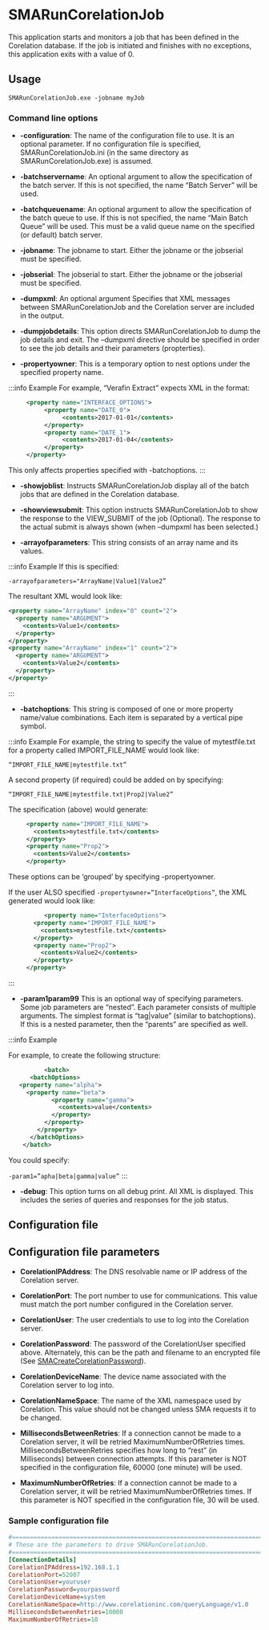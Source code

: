 # SMARunCorelationJob

This application starts and monitors a job that has been defined in the Corelation database.  If the job is initiated and finishes with no exceptions, this application exits with a value of 0.

## Usage

`SMARunCorelationJob.exe -jobname myJob`

### Command line options

- **-configuration**: The name of the configuration file to use.  It is an optional parameter.  If no configuration file is specified, SMARunCorelationJob.ini (in the same directory as SMARunCorelationJob.exe) is assumed.

- **-batchservername**: An optional argument to allow the specification of the batch server.  If this is not specified, the name “Batch Server” will be used.

- **-batchqueuename**: An optional argument to allow the specification of the batch queue to use.  If this is not specified, the name “Main Batch Queue” will be used.  This must be a valid queue name on the specified (or default) batch server.

- **-jobname**: The jobname to start.  Either the jobname or the jobserial must be specified.

- **-jobserial**: The jobserial to start.  Either the jobname or the jobserial must be specified.

- **-dumpxml**: An optional argument Specifies that XML messages between SMARunCorelationJob and the Corelation server are included in the output.

- **-dumpjobdetails**: This option directs SMARunCorelationJob to dump the job details and exit.  The –dumpxml directive should be specified in order to see the job details and their parameters (propterties).

- **-propertyowner**: This is a temporary option to nest options under the specified property name.  

:::info Example
For example, “Verafin Extract” expects XML in the format:

```xml
     <property name="INTERFACE_OPTIONS"> 
          <property name="DATE_0"> 
               <contents>2017-01-01</contents> 
          </property> 
          <property name="DATE_1"> 
               <contents>2017-01-04</contents> 
          </property> 
     </property> 
```

This only affects properties specified with -batchoptions.
:::

- **-showjoblist**: Instructs SMARunCorelationJob display all of the batch jobs that are defined in the Corelation database.

- **-showviewsubmit**: This option instructs SMARunCorelationJob to show the response to the VIEW_SUBMIT of the job (Optional).   The response to the actual submit is always shown (when –dumpxml has been selected.)

- **-arrayofparameters**: This string consists of an array name and its values.  

:::info Example
If this is specified:

`-arrayofparameters="ArrayName|Value1|Value2”`

The resultant XML would look like:

```xml
<property name="ArrayName" index="0" count="2">
  <property name="ARGUMENT">
    <contents>Value1</contents>
  </property>
</property>
<property name="ArrayName" index="1" count="2">
  <property name="ARGUMENT">
    <contents>Value2</contents>
  </property>
</property>
```

:::

- **-batchoptions**: This string is composed of one or more property name/value combinations.  Each item is separated by a vertical pipe symbol.  

:::info Example
For example, the string to specify the value of mytestfile.txt for a property called IMPORT_FILE_NAME would look like:

`“IMPORT_FILE_NAME|mytestfile.txt”`

A second property (if required) could be added on by specifying:

`“IMPORT_FILE_NAME|mytestfile.txt|Prop2|Value2”`

The specification (above) would generate:

```xml
     <property name="IMPORT_FILE_NAME">
       <contents>mytestfile.txt</contents>
     </property>
     <property name="Prop2">
       <contents>Value2</contents>
     </property>
```

These options can be ‘grouped’ by specifying -propertyowner.

If the user ALSO specified `-propertyowner=”InterfaceOptions”`, the XML generated would look like:

```xml
          <property name="InterfaceOptions">
       <property name="IMPORT_FILE_NAME">
         <contents>mytestfile.txt</contents>
       </property>
       <property name="Prop2">
         <contents>Value2</contents>
       </property>
     </property>
```

:::

- **-param1param99** This is an optional way of specifying parameters.   Some job parameters are “nested”.  Each parameter consists of multiple arguments.  The simplest format is “tag|value” (similar to batchoptions).  If this is a nested parameter, then the “parents” are specified as well.  

:::info Example

For example, to create the following structure:

```xml
          <batch>
      <batchOptions>
   <property name="alpha">
     <property name="beta">
            <property name="gamma">
              <contents>value</contents>
            </property>
          </property>
        </property>
      </batchOptions>
    </batch>
```

You could specify:

`-param1=”apha|beta|gamma|value”`
:::

- **-debug**: This option turns on all debug print.  All XML is displayed.  This includes the series of queries and responses for the job status.

## Configuration file

## Configuration file parameters

- **CorelationIPAddress**: The DNS resolvable name or IP address of the Corelation server.

- **CorelationPort**: The port number to use for communications.  This value must match the port number configured in the Corelation server.

- **CorelationUser**: The user credentials to use to log into the Corelation server.

- **CorelationPassword**: The password of the CorelationUser specified above.  Alternately, this can be the path and filename to an encrypted file (See [SMACreateCorelationPassword](create-password-file)).

- **CorelationDeviceName**: The device name associated with the Corelation server to log into.

- **CorelationNameSpace**: The name of the XML namespace used by Corelation.  This value should not be changed unless SMA requests it to be changed.

- **MillisecondsBetweenRetries**: If a connection cannot be made to a Corelation server, it will be retried MaximumNumberOfRetries times.  MillisecondsBetweenRetries specifies how long to “rest” (in Milliseconds) between connection attempts.  If this parameter is NOT specified in the configuration file, 60000 (one minute) will be used.

- **MaximumNumberOfRetries**: If a connection cannot be made to a Corelation server, it will be retried MaximumNumberOfRetries times.  If this parameter is NOT specified in the configuration file, 30 will be used.

### Sample configuration file

```ini
#======================================================================
# These are the parameters to drive SMARunCorelationJob.
#======================================================================
[ConnectionDetails]
CorelationIPAddress=192.168.1.1
CorelationPort=52007
CorelationUser=youruser
CorelationPassword=yourpassword
CorelationDeviceName=system
CorelationNameSpace=http://www.corelationinc.com/queryLanguage/v1.0
MillisecondsBetweenRetries=10000
MaximumNumberOfRetries=10
```
